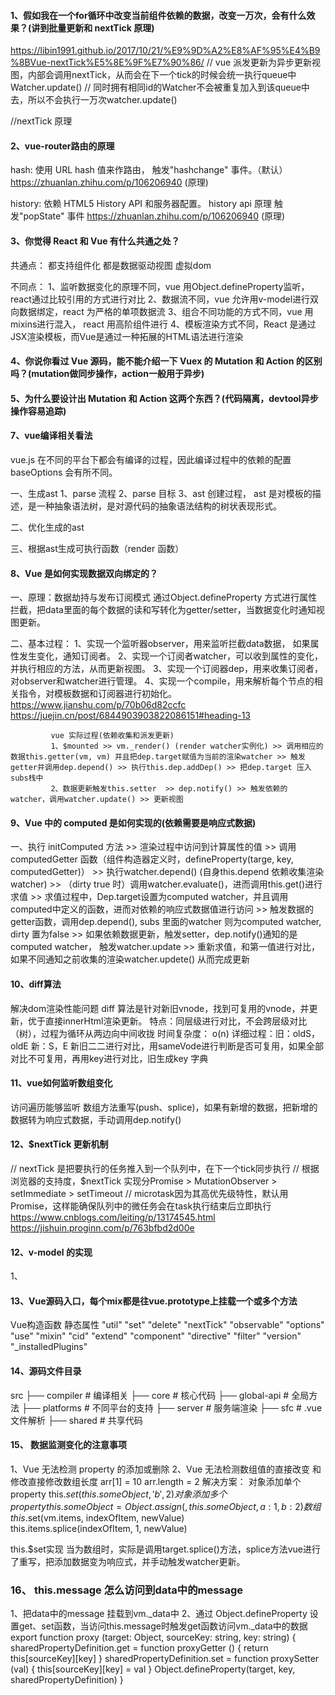 #### 1、假如我在一个for循环中改变当前组件依赖的数据，改变一万次，会有什么效果？(讲到批量更新和 nextTick 原理)
https://libin1991.github.io/2017/10/21/%E9%9D%A2%E8%AF%95%E4%B9%8BVue-nextTick%E5%8E%9F%E7%90%86/
// vue 派发更新为异步更新视图，内部会调用nextTick，从而会在下一个tick的时候会统一执行queue中Watcher.update()
// 同时拥有相同id的Watcher不会被重复加入到该queue中去，所以不会执行一万次watcher.update()

//nextTick 原理

#### 2、vue-router路由的原理
hash: 使用 URL hash 值来作路由， 触发"hashchange" 事件。（默认）
https://zhuanlan.zhihu.com/p/106206940 (原理)

history: 依赖 HTML5 History API 和服务器配置。
history api 原理 触发"popState" 事件 
https://zhuanlan.zhihu.com/p/106206940 (原理)

#### 3、你觉得 React 和 Vue 有什么共通之处？
共通点：
都支持组件化
都是数据驱动视图
虚拟dom

不同点：
1、监听数据变化的原理不同，vue 用Object.defineProperty监听， react通过比较引用的方式进行对比
2、数据流不同，vue 允许用v-model进行双向数据绑定，react 为严格的单项数据流
3、组合不同功能的方式不同，vue 用mixins进行混入， react 用高阶组件进行
4、模板渲染方式不同，React 是通过JSX渲染模板，而Vue是通过一种拓展的HTML语法进行渲染

#### 4、你说你看过 Vue 源码，能不能介绍一下 Vuex 的 Mutation 和 Action 的区别吗？(mutation做同步操作，action一般用于异步)

#### 5、为什么要设计出 Mutation 和 Action 这两个东西？(代码隔离，devtool异步操作容易追踪)

#### 7、vue编译相关看法

vue.js 在不同的平台下都会有编译的过程，因此编译过程中的依赖的配置baseOptions 会有所不同。

一、生成ast
1、parse 流程
2、parse 目标
3、ast 创建过程， ast 是对模板的描述，是一种抽象语法树，是对源代码的抽象语法结构的树状表现形式。

二、优化生成的ast

三、根据ast生成可执行函数（render 函数）

#### 8、Vue 是如何实现数据双向绑定的？
一、原理：数据劫持与发布订阅模式
通过Object.defineProperty 方式进行属性拦截，把data里面的每个数据的读和写转化为getter/setter，当数据变化时通知视图更新。

二、基本过程： 1、实现一个监听器observer，用来监听拦截data数据， 如果属性发生变化，通知订阅者。
             2、实现一个订阅者watcher，可以收到属性的变化，并执行相应的方法，从而更新视图。
             3、实现一个订阅器dep，用来收集订阅者，对observer和watcher进行管理。
             4、实现一个compile，用来解析每个节点的相关指令，对模板数据和订阅器进行初始化。
             https://www.jianshu.com/p/70b06d82ccfc
             https://juejin.cn/post/6844903903822086151#heading-13

             vue 实际过程(依赖收集和派发更新)
             1、$mounted >> vm._render() (render watcher实例化) >> 调用相应的数据this.getter(vm, vm) 并且把dep.target赋值为当前的渲染watcher >> 触发getter并调用dep.depend() >> 执行this.dep.addDep() >> 把dep.target 压入subs栈中
             2、数据更新触发this.setter  >> dep.notify() >> 触发依赖的watcher，调用watcher.update() >> 更新视图

#### 9、Vue 中的 computed 是如何实现的(依赖需要是响应式数据)  

一、执行 initComputed 方法 >> 渲染过程中访问到计算属性的值 >> 调用computedGetter 函数（组件构造器定义时，defineProperty(targe, key, computedGetter)） >> 执行watcher.depend() (自身this.depend 依赖收集渲染watcher) >> （dirty true 时）调用watcher.evaluate()，进而调用this.get()进行求值 >> 求值过程中，Dep.target设置为computed watcher，并且调用computed中定义的函数，进而对依赖的响应式数据值进行访问 >> 触发数据的getter函数，调用dep.depend(), subs 里面的watcher 则为computed watcher, dirty 置为false >> 如果依赖数据更新，触发setter，dep.notify()通知的是computed watcher， 触发watcher.update >> 重新求值，和第一值进行对比，如果不同通知之前收集的渲染watcher.updete() 从而完成更新

#### 10、diff算法
解决dom渲染性能问题
diff 算法是针对新旧vnode，找到可复用的vnode，并更新，优于直接innerHtml渲染更新。
特点：同层级进行对比，不会跨层级对比（树），过程为循环从两边向中间收拢
时间复杂度： o(n)
详细过程：旧：oldS，oldE  新：S，E   新旧二二进行对比，用sameVode进行判断是否可复用，如果全部对比不可复用，再用key进行对比，旧生成key 字典


#### 11、vue如何监听数组变化
访问遍历能够监听
数组方法重写(push、splice)，如果有新增的数据，把新增的数据转为响应式数据，手动调用dep.notify()

#### 12、$nextTick 更新机制
// nextTick 是把要执行的任务推入到一个队列中，在下一个tick同步执行
// 根据浏览器的支持度，$nextTick 实现分Promise > MutationObserver > setImmediate > setTimeout
// microtask因为其高优先级特性，默认用Promise，这样能确保队列中的微任务会在task执行结束后立即执行
https://www.cnblogs.com/leiting/p/13174545.html
https://jishuin.proginn.com/p/763bfbd2d00e

#### 12、v-model 的实现
1、

#### 13、Vue源码入口，每个mix都是往vue.prototype上挂载一个或多个方法
Vue构造函数 静态属性
"util"
"set"
"delete"
"nextTick"
"observable"
"options"
"use"
"mixin"
"cid"
"extend"
"component"
"directive"
"filter"
"version"
"_installedPlugins"

#### 14、源码文件目录

src
├── compiler        # 编译相关 
├── core            # 核心代码 
    ├── global-api  # 全局方法
├── platforms       # 不同平台的支持
├── server          # 服务端渲染
├── sfc             # .vue 文件解析
├── shared          # 共享代码

#### 15、 数据监测变化的注意事项
1、Vue 无法检测 property 的添加或删除 
2、Vue 无法检测数组值的直接改变 和修改直接修改数组长度 arr[1] = 10   arr.length = 2
解决方案：
 对象添加单个property this.$set(this.someObject,'b',2)  
 对象添加多个property this.someObject = Object.assign({}, this.someObject, { a: 1, b: 2 })
 数组 this.$set(vm.items, indexOfItem, newValue)  
      this.items.splice(indexOfItem, 1, newValue)

 this.$set实现
 当为数组时，实际是调用target.splice()方法，splice方法vue进行了重写，把添加数据变为响应式，并手动触发watcher更新。

 ### 16、 this.message 怎么访问到data中的message
1、把data中的message 挂载到vm._data中
2、通过 Object.defineProperty 设置get、set函数，当访问this.message时触发get函数访问vm._data中的数据
export function proxy (target: Object, sourceKey: string, key: string) {
  sharedPropertyDefinition.get = function proxyGetter () {
    return this[sourceKey][key]
  }
  sharedPropertyDefinition.set = function proxySetter (val) {
    this[sourceKey][key] = val
  }
  Object.defineProperty(target, key, sharedPropertyDefinition)
}



